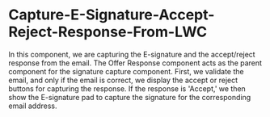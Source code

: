 # Capture-E-Signature-Accept-Reject-Response-From-LWC
In this component, we are capturing the E-signature and the accept/reject response from the email. The Offer Response component acts as the parent component for the signature capture component. First, we validate the email, and only if the email is correct, we display the accept or reject buttons for capturing the response. If the response is 'Accept,' we then show the E-signature pad to capture the signature for the corresponding email address.
